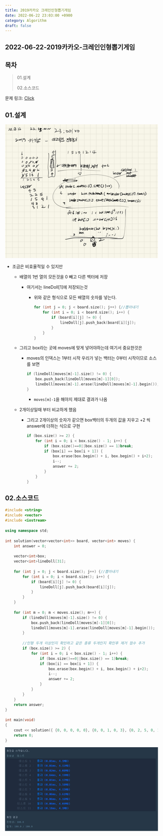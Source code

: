 ```yaml
---
title: 2019카카오 크레인인형뽑기게임
date: 2022-06-22 23:03:00 +0900
category: Algorithm
draft: false
---
```


## 2022-06-22-2019카카오-크레인인형뽑기게임

## 목차

> 01.설계
>
> 02.소스코드

문제 링크: [Click](https://programmers.co.kr/learn/courses/30/lessons/64061)

## 01.설계

![image-20220622230413537](../../assets/img/post/2022-06-22-2019카카오-크레인인형뽑기게임/image-20220622230413537.png)

- 조금은 비효율적일 수 있지만

  - 배열의 1번 열의 모든것을 0 빼고 다른 백터에 저장 

    - 여기서는 lineDoll[1]에 저장되는것

      - 위와 같은 형식으로 모든 배열의 숫자를 넣는다.

        ``` c++
        for (int j = 0; j < board.size(); j++) {//뽑아내기
            for (int i = 0; i < board.size(); i++) {
                if (board[i][j] != 0) {
                    lineDoll[j].push_back(board[i][j]);
                }
            }
        }
        ```

  - 그리고 box라는 곳에 moves에 맞게 넣어야하는데 여기서 중요한것은

    - moves의 인덱스는 1부터 시작 우리가 넣는 백터는 0부터 시작이므로 소스를 보면

      ``` c++
      if (lineDoll[moves[m]-1].size() != 0) {
          box.push_back(lineDoll[moves[m]-1][0]);
          lineDoll[moves[m]-1].erase(lineDoll[moves[m]-1].begin());
      }
      ```

      - `moves[m]-1`을 해야지 제대로 결과가 나옴

  - 2개이상일때 부터 비교하게 했음

    - 그리고 2개이상의 숫자가 같으면 box백터의 두개의 값을 지우고 +2 씩 answer에 더하는 식으로 구현

      ```c++
      if (box.size() >= 2) {
          for (int i = 0; i < box.size() - 1; i++) {
              if (box.size()==0||box.size() == 1)break;
              if (box[i] == box[i + 1]) {
                  box.erase(box.begin() + i, box.begin() + i+2);
                  i--;
                  answer += 2;
              }
          }
      }
      ```

## 02.소스코드

``` c++
#include <string>
#include <vector>
#include <iostream>

using namespace std;

int solution(vector<vector<int>> board, vector<int> moves) {
	int answer = 0;

	vector<int>box;
	vector<int>lineDoll[31];

	for (int j = 0; j < board.size(); j++) {//뽑아내기
		for (int i = 0; i < board.size(); i++) {
			if (board[i][j] != 0) {
				lineDoll[j].push_back(board[i][j]);
			}
		}
	}

	for (int m = 0; m < moves.size(); m++) {
		if (lineDoll[moves[m]-1].size() != 0) {
			box.push_back(lineDoll[moves[m]-1][0]);
			lineDoll[moves[m]-1].erase(lineDoll[moves[m]-1].begin());
		}

		//인형 두개 이상인지 확인하고 같은 종류 두개인지 확인후 제거 점수 추가
		if (box.size() >= 2) {
			for (int i = 0; i < box.size() - 1; i++) {
				if (box.size()==0||box.size() == 1)break;
				if (box[i] == box[i + 1]) {
					box.erase(box.begin() + i, box.begin() + i+2);
					i--;
					answer += 2;
				}
			}
		}
	}
	return answer;
}

int main(void)
{
	cout << solution({ {0, 0, 0, 0, 0}, {0, 0, 1, 0, 3}, {0, 2, 5, 0, 1}, {4, 2, 4, 4, 2}, {3, 5, 1, 3, 1} }, { 1, 5, 3, 5, 1, 2, 1, 4});
	return 0;
}
```

![image-20220622230845309](../../assets/img/post/2022-06-22-2019카카오-크레인인형뽑기게임/image-20220622230845309.png)